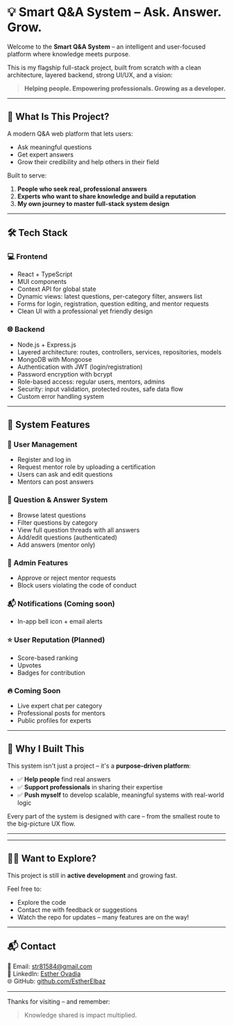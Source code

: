 # 💡 Smart Q&A System – Ask. Answer. Grow.

Welcome to the **Smart Q&A System** – an intelligent and user-focused platform where knowledge meets purpose.

This is my flagship full-stack project, built from scratch with a clean architecture, layered backend, strong UI/UX, and a vision:  
> **Helping people. Empowering professionals. Growing as a developer.**

---

## 🚀 What Is This Project?

A modern Q&A web platform that lets users:
- Ask meaningful questions
- Get expert answers
- Grow their credibility and help others in their field

Built to serve:
1. **People who seek real, professional answers**
2. **Experts who want to share knowledge and build a reputation**
3. **My own journey to master full-stack system design**

---

## 🛠 Tech Stack

### 💻 Frontend
- React + TypeScript
- MUI components
- Context API for global state
- Dynamic views: latest questions, per-category filter, answers list
- Forms for login, registration, question editing, and mentor requests
- Clean UI with a professional yet friendly design

### 🌐 Backend
- Node.js + Express.js
- Layered architecture: routes, controllers, services, repositories, models
- MongoDB with Mongoose
- Authentication with JWT (login/registration)
- Password encryption with bcrypt
- Role-based access: regular users, mentors, admins
- Security: input validation, protected routes, safe data flow
- Custom error handling system

---

## 🔐 System Features

### 👤 User Management
- Register and log in
- Request mentor role by uploading a certification
- Users can ask and edit questions
- Mentors can post answers

### 🧠 Question & Answer System
- Browse latest questions
- Filter questions by category
- View full question threads with all answers
- Add/edit questions (authenticated)
- Add answers (mentor only)

### 👮 Admin Features
- Approve or reject mentor requests
- Block users violating the code of conduct

### 📬 Notifications (Coming soon)
- In-app bell icon + email alerts

### ⭐ User Reputation (Planned)
- Score-based ranking
- Upvotes
- Badges for contribution

### 🔥 Coming Soon
- Live expert chat per category
- Professional posts for mentors
- Public profiles for experts

---

## 🎯 Why I Built This

This system isn't just a project – it's a **purpose-driven platform**:

- ✅ **Help people** find real answers
- ✅ **Support professionals** in sharing their expertise
- ✅ **Push myself** to develop scalable, meaningful systems with real-world logic

Every part of the system is designed with care – from the smallest route to the big-picture UX flow.

---

---

## 👩‍💻 Want to Explore?
This project is still in **active development** and growing fast.

Feel free to:
- Explore the code
- Contact me with feedback or suggestions
- Watch the repo for updates – many features are on the way!
---

## 📬 Contact
📧 Email: str81584@gmail.com  
🔗 LinkedIn: [Esther Ovadia](https://www.linkedin.com/in/esther-ovadia)  
🌐 GitHub: [github.com/EstherElbaz](https://github.com/EstherElbaz)

---

Thanks for visiting – and remember:  
> Knowledge shared is impact multiplied.

